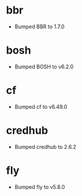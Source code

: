 # bbr

- Bumped BBR to 1.7.0

# bosh

- Bumped BOSH to v6.2.0

# cf

- Bumped cf to v6.49.0

# credhub

- Bumped credhub to 2.6.2

# fly

- Bumped fly to v5.8.0
